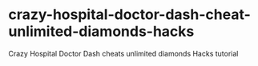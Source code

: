 # crazy-hospital-doctor-dash-cheat-unlimited-diamonds-hacks
Crazy Hospital Doctor Dash cheats unlimited diamonds Hacks tutorial
